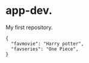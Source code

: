 # app-dev.
My first repository.


```
{
  "favmovie": "Harry potter",
  "favseries": "One Piece",
}
```
